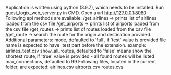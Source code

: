 Application is written using python (3.9.7), which needs to be installed.
Run guest_logix_web_server.py in CMD.
Open a url http://127.0.0.1:8080
Following api methods are available:
/get_airlines -> prints list of airlines loaded from the csv file
/get_airports -> prints list of airports loaded from the csv file
/get_routes -> prints list of routes loaded from the csv file
/get_route -> search the route for the origin and destination provided. Additional parameters: 
      mode, defaulted to 'full', if 'test' value is provided file name is expected to have _test part before the extension. example: airlines_test.csv
      show_all_routes, defaulted to 'false' means show the shortest route, if 'true' value is provided - all found routes will be listed
      max_connections, defaulted to 99
Following files, located in the current folder, are expected:
      airlines.csv
      airports.csv
      routes.cvs

